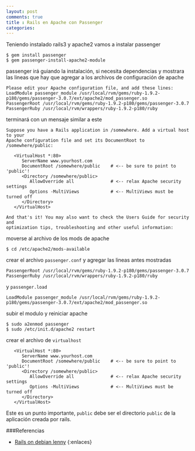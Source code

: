 ```yaml
---
layout: post
comments: true
title : Rails en Apache con Passenger
categories:
---
```


Teniendo instalado rails3 y apache2 vamos a instalar passenger 

	$ gem install passenger
	$ gem passenger-install-apache2-module

passenger irá guiando la instalación, si necesita dependencias y mostrara las lineas que hay que agregar a los archivos de configuración de apache

	Please edit your Apache configuration file, and add these lines:
	LoadModule passenger_module /usr/local/rvm/gems/ruby-1.9.2-p180/gems/passenger-3.0.7/ext/apache2/mod_passenger.so
   	PassengerRoot /usr/local/rvm/gems/ruby-1.9.2-p180/gems/passenger-3.0.7
   	PassengerRuby /usr/local/rvm/wrappers/ruby-1.9.2-p180/ruby


terminará con un mensaje similar a este 

	Suppose you have a Rails application in /somewhere. Add a virtual host to your
	Apache configuration file and set its DocumentRoot to /somewhere/public:
	
	   <VirtualHost *:80>
	      ServerName www.yourhost.com
	      DocumentRoot /somewhere/public    # <-- be sure to point to 'public'!
	      <Directory /somewhere/public>
	         AllowOverride all              # <-- relax Apache security settings
	         Options -MultiViews            # <-- MultiViews must be turned off
	      </Directory>
	   </VirtualHost>
	
	And that's it! You may also want to check the Users Guide for security and
	optimization tips, troubleshooting and other useful information:

moverse al archivo de los mods de apache 

	$ cd /etc/apache2/mods-available

crear el archivo `passenger.conf` y agregar las lineas antes mostradas

   	PassengerRoot /usr/local/rvm/gems/ruby-1.9.2-p180/gems/passenger-3.0.7
   	PassengerRuby /usr/local/rvm/wrappers/ruby-1.9.2-p180/ruby

y `passenger.load`

	LoadModule passenger_module /usr/local/rvm/gems/ruby-1.9.2-p180/gems/passenger-3.0.7/ext/apache2/mod_passenger.so

subir el modulo y reiniciar apache 

	$ sudo a2enmod passenger
	$ sudo /etc/init.d/apache2 restart

crear el archivo de `virtualhost` 

	   <VirtualHost *:80>
	      ServerName www.yourhost.com
	      DocumentRoot /somewhere/public    # <-- be sure to point to 'public'!
	      <Directory /somewhere/public>
	         AllowOverride all              # <-- relax Apache security settings
	         Options -MultiViews            # <-- MultiViews must be turned off
	      </Directory>
	   </VirtualHost>

Este es un punto importante, `public` debe ser el directorio `public` de la aplicación creada por rails.  

###Referencias 
* [Rails on debian lenny](http://bootpolish.net/home_howto_installrubyonrails3ondebianlenny)
{:enlaces}
